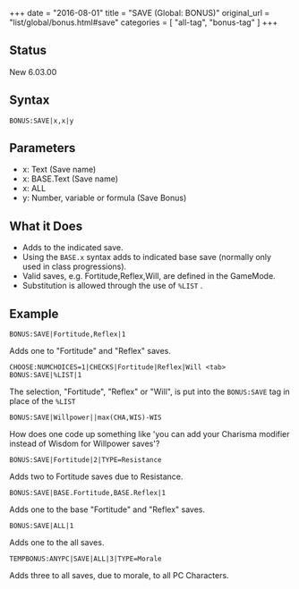 +++
date = "2016-08-01"
title = "SAVE (Global: BONUS)"
original_url = "list/global/bonus.html#save"
categories = [ "all-tag", "bonus-tag" ]
+++

## Status

New 6.03.00

## Syntax

`BONUS:SAVE|x,x|y`

## Parameters

-   x: Text (Save name)
-   x: BASE.Text (Save name)
-   x: ALL
-   y: Number, variable or formula (Save Bonus)



What it Does
------------

-   Adds to the indicated save.
-   Using the `BASE.x` syntax adds to indicated base save (normally only
    used in class progressions).
-   Valid saves, e.g. Fortitude,Reflex,Will, are defined in
    the GameMode.
-   Substitution is allowed through the use of `%LIST` .

Example
-------

`BONUS:SAVE|Fortitude,Reflex|1`

Adds one to "Fortitude" and "Reflex" saves.

`CHOOSE:NUMCHOICES=1|CHECKS|Fortitude|Reflex|Will <tab> BONUS:SAVE|%LIST|1`

The selection, "Fortitude", "Reflex" or "Will", is put into the
`BONUS:SAVE` tag in place of the `%LIST`

`BONUS:SAVE|Willpower||max(CHA,WIS)-WIS`

How does one code up something like 'you can add your Charisma modifier
instead of Wisdom for Willpower saves'?

`BONUS:SAVE|Fortitude|2|TYPE=Resistance`

Adds two to Fortitude saves due to Resistance.

`BONUS:SAVE|BASE.Fortitude,BASE.Reflex|1`

Adds one to the base "Fortitude" and "Reflex" saves.

`BONUS:SAVE|ALL|1`

Adds one to the all saves.

`TEMPBONUS:ANYPC|SAVE|ALL|3|TYPE=Morale`

Adds three to all saves, due to morale, to all PC Characters.

